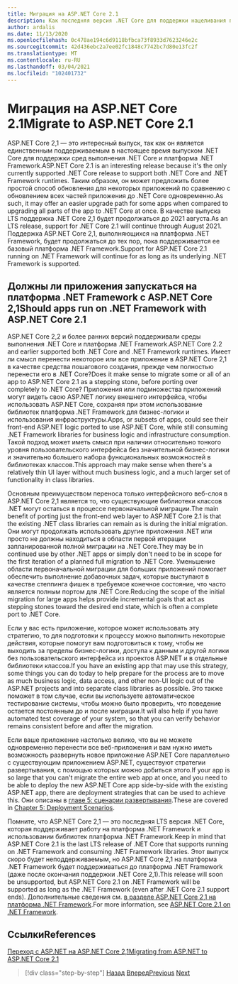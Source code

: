 ```yaml
---
title: Миграция на ASP.NET Core 2.1
description: Как последняя версия .NET Core для поддержки нацеливания платформа .NET Framework среды выполнения, выполняет миграцию на .NET Core 2,1 в качестве промежуточного шага в некоторых планах миграции приложений?
author: ardalis
ms.date: 11/13/2020
ms.openlocfilehash: 0c478ae194c6d9118bfbca73f8933d7623246e2c
ms.sourcegitcommit: 42d436ebc2a7ee02fc1848c7742bc7d80e13fc2f
ms.translationtype: MT
ms.contentlocale: ru-RU
ms.lasthandoff: 03/04/2021
ms.locfileid: "102401732"
---
```

# <a name="migrate-to-aspnet-core-21"></a><span data-ttu-id="4174c-103">Миграция на ASP.NET Core 2.1</span><span class="sxs-lookup"><span data-stu-id="4174c-103">Migrate to ASP.NET Core 2.1</span></span>

<span data-ttu-id="4174c-104">ASP.NET Core 2,1 — это интересный выпуск, так как он является единственным поддерживаемым в настоящее время выпуском .NET Core для поддержки сред выполнения .NET Core и платформа .NET Framework.</span><span class="sxs-lookup"><span data-stu-id="4174c-104">ASP.NET Core 2.1 is an interesting release because it's the only currently supported .NET Core release to support both .NET Core and .NET Framework runtimes.</span></span> <span data-ttu-id="4174c-105">Таким образом, он может предложить более простой способ обновления для некоторых приложений по сравнению с обновлением всех частей приложения до .NET Core одновременно.</span><span class="sxs-lookup"><span data-stu-id="4174c-105">As such, it may offer an easier upgrade path for some apps when compared to upgrading all parts of the app to .NET Core at once.</span></span> <span data-ttu-id="4174c-106">В качестве выпуска LTS поддержка .NET Core 2,1 будет продолжаться до 2021 августа.</span><span class="sxs-lookup"><span data-stu-id="4174c-106">As an LTS release, support for .NET Core 2.1 will continue through August 2021.</span></span> <span data-ttu-id="4174c-107">Поддержка ASP.NET Core 2,1, выполняющихся на платформа .NET Framework, будет продолжаться до тех пор, пока поддерживается ее базовый платформа .NET Framework.</span><span class="sxs-lookup"><span data-stu-id="4174c-107">Support for ASP.NET Core 2.1 running on .NET Framework will continue for as long as its underlying .NET Framework is supported.</span></span>

## <a name="should-apps-run-on-net-framework-with-aspnet-core-21"></a><span data-ttu-id="4174c-108">Должны ли приложения запускаться на платформа .NET Framework с ASP.NET Core 2,1</span><span class="sxs-lookup"><span data-stu-id="4174c-108">Should apps run on .NET Framework with ASP.NET Core 2.1</span></span>

<span data-ttu-id="4174c-109">ASP.NET Core 2,2 и более ранних версий поддерживали среды выполнения .NET Core и платформа .NET Framework.</span><span class="sxs-lookup"><span data-stu-id="4174c-109">ASP.NET Core 2.2 and earlier supported both .NET Core and .NET Framework runtimes.</span></span> <span data-ttu-id="4174c-110">Имеет ли смысл перенести некоторое или все приложение в ASP.NET Core 2,1 в качестве средства пошагового создания, прежде чем полностью перенести его в .NET Core?</span><span class="sxs-lookup"><span data-stu-id="4174c-110">Does it make sense to migrate some or all of an app to ASP.NET Core 2.1 as a stepping stone, before porting over completely to .NET Core?</span></span> <span data-ttu-id="4174c-111">Приложения или подмножества приложений могут видеть свою ASP.NET логику внешнего интерфейса, чтобы использовать ASP.NET Core, сохраняя при этом использование библиотек платформа .NET Framework для бизнес-логики и использования инфраструктуры.</span><span class="sxs-lookup"><span data-stu-id="4174c-111">Apps, or subsets of apps, could see their front-end ASP.NET logic ported to use ASP.NET Core, while still consuming .NET Framework libraries for business logic and infrastructure consumption.</span></span> <span data-ttu-id="4174c-112">Такой подход может иметь смысл при наличии относительно тонкого уровня пользовательского интерфейса без значительной бизнес-логики и значительно большего набора функциональных возможностей в библиотеках классов.</span><span class="sxs-lookup"><span data-stu-id="4174c-112">This approach may make sense when there's a relatively thin UI layer without much business logic, and a much larger set of functionality in class libraries.</span></span>

<span data-ttu-id="4174c-113">Основным преимуществом переноса только интерфейсного веб-слоя в ASP.NET Core 2,1 является то, что существующие библиотеки классов .NET могут остаться в процессе первоначальной миграции.</span><span class="sxs-lookup"><span data-stu-id="4174c-113">The main benefit of porting just the front-end web layer to ASP.NET Core 2.1 is that the existing .NET class libraries can remain as is during the initial migration.</span></span> <span data-ttu-id="4174c-114">Они могут продолжать использовать другие приложения .NET или просто не должны находиться в области первой итерации запланированной полной миграции на .NET Core.</span><span class="sxs-lookup"><span data-stu-id="4174c-114">They may be in continued use by other .NET apps or simply don't need to be in scope for the first iteration of a planned full migration to .NET Core.</span></span> <span data-ttu-id="4174c-115">Уменьшение области первоначальной миграции для больших приложений помогает обеспечить выполнение добавочных задач, которые выступают в качестве степпинга фишек в требуемое конечное состояние, что часто является полным портом для .NET Core.</span><span class="sxs-lookup"><span data-stu-id="4174c-115">Reducing the scope of the initial migration for large apps helps provide incremental goals that act as stepping stones toward the desired end state, which is often a complete port to .NET Core.</span></span>

<span data-ttu-id="4174c-116">Если у вас есть приложение, которое может использовать эту стратегию, то для подготовки к процессу можно выполнить некоторые действия, которые помогут вам подготовиться к тому, чтобы не выходить за пределы бизнес-логики, доступа к данным и другой логики без пользовательского интерфейса из проектов ASP.NET и в отдельные библиотеки классов.</span><span class="sxs-lookup"><span data-stu-id="4174c-116">If you have an existing app that may use this strategy, some things you can do today to help prepare for the process are to move as much business logic, data access, and other non-UI logic out of the ASP.NET projects and into separate class libraries as possible.</span></span> <span data-ttu-id="4174c-117">Это также поможет в том случае, если вы используете автоматическое тестирование системы, чтобы можно было проверить, что поведение остается постоянным до и после миграции.</span><span class="sxs-lookup"><span data-stu-id="4174c-117">It will also help if you have automated test coverage of your system, so that you can verify behavior remains consistent before and after the migration.</span></span>

<span data-ttu-id="4174c-118">Если ваше приложение настолько велико, что вы не можете одновременно перенести все веб-приложения и вам нужно иметь возможность развернуть новое приложение ASP.NET Core параллельно с существующим приложением ASP.NET, существуют стратегии развертывания, с помощью которых можно добиться этого.</span><span class="sxs-lookup"><span data-stu-id="4174c-118">If your app is so large that you can't migrate the entire web app at once, and you need to be able to deploy the new ASP.NET Core app side-by-side with the existing ASP.NET app, there are deployment strategies that can be used to achieve this.</span></span> <span data-ttu-id="4174c-119">Они описаны в [главе 5: сценарии развертывания](deployment-scenarios.md).</span><span class="sxs-lookup"><span data-stu-id="4174c-119">These are covered in [Chapter 5: Deployment Scenarios](deployment-scenarios.md).</span></span>

<span data-ttu-id="4174c-120">Помните, что ASP.NET Core 2,1 — это последняя LTS версия .NET Core, которая поддерживает работу на платформа .NET Framework и использовании библиотек платформа .NET Framework.</span><span class="sxs-lookup"><span data-stu-id="4174c-120">Keep in mind that ASP.NET Core 2.1 is the last LTS release of .NET Core that supports running on .NET Framework and consuming .NET Framework libraries.</span></span> <span data-ttu-id="4174c-121">Этот выпуск скоро будет неподдерживаемым, но ASP.NET Core 2,1 на платформа .NET Framework будет поддерживаться до платформа .NET Framework (даже после окончания поддержки .NET Core 2,1).</span><span class="sxs-lookup"><span data-stu-id="4174c-121">This release will soon be unsupported, but ASP.NET Core 2.1 on .NET Framework will be supported as long as the .NET Framework (even after .NET Core 2.1 support ends).</span></span> <span data-ttu-id="4174c-122">Дополнительные сведения см. [в разделе ASP.NET Core 2,1 на платформа .NET Framework](https://dotnet.microsoft.com/platform/support/policy/dotnet-core).</span><span class="sxs-lookup"><span data-stu-id="4174c-122">For more information, see [ASP.NET Core 2.1 on .NET Framework](https://dotnet.microsoft.com/platform/support/policy/dotnet-core).</span></span>

## <a name="references"></a><span data-ttu-id="4174c-123">Ссылки</span><span class="sxs-lookup"><span data-stu-id="4174c-123">References</span></span>

[<span data-ttu-id="4174c-124">Переход с ASP.NET на ASP.NET Core 2,1</span><span class="sxs-lookup"><span data-stu-id="4174c-124">Migrating from ASP.NET to ASP.NET Core 2.1</span></span>](/aspnet/core/migration/proper-to-2x/?preserve-view=true&view=aspnetcore-2.1)

>[!div class="step-by-step"]
><span data-ttu-id="4174c-125">[Назад](migration-considerations.md)
>[Вперед](choose-net-core-version.md)</span><span class="sxs-lookup"><span data-stu-id="4174c-125">[Previous](migration-considerations.md)
[Next](choose-net-core-version.md)</span></span>
